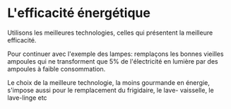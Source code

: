 # L'efficacité énergétique

Utilisons les meilleures technologies, celles qui présentent la meilleure efficacité.

Pour continuer avec l'exemple des lampes: remplaçons les bonnes vieilles ampoules qui ne transforment que 5% de l'électricité en lumière par des ampoules à faible consommation.

Le choix de la meilleure technologie, la moins gourmande en énergie, s'impose aussi pour le remplacement du frigidaire, le lave- vaisselle, le lave-linge etc
